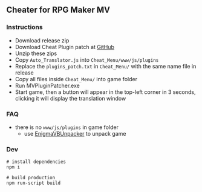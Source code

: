 ## Cheater for RPG Maker MV

### Instructions
- Download release zip
- Download Cheat Plugin patch at [GitHub](https://github.com/emerladCoder/RPG-Maker-MV-Cheat-Menu-Plugin)
- Unzip these zips
- Copy ```Auto_Translator.js``` into ```Cheat_Menu/www/js/plugins```
- Replace the ```plugins_patch.txt``` in ```Cheat_Menu/``` with the same name file in release
- Copy all files inside ```Cheat_Menu/``` into game folder
- Run MVPluginPatcher.exe
- Start game, then a button will appear in the top-left corner in 3 seconds, clicking it will display the translation window 

### FAQ
- there is no ```www/js/plugins``` in game folder
    - use [EnigmaVBUnpacker](https://f95zone.to/threads/rpg-maker-mv-unpacker.417/post-3577739) to unpack game

### Dev
```shell
# install dependencies
npm i

# build production
npm run-script build
```
